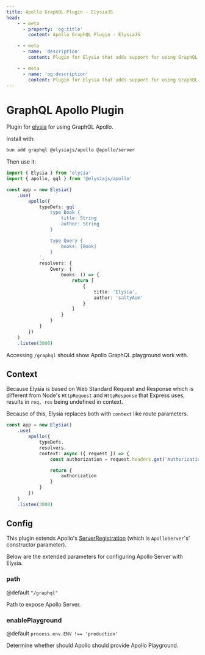 ```yaml
---
title: Apollo GraphQL Plugin - ElysiaJS
head:
    - - meta
      - property: 'og:title'
        content: Apollo GraphQL Plugin - ElysiaJS

    - - meta
      - name: 'description'
        content: Plugin for Elysia that adds support for using GraphQL Apollo on the Elysia server. Start by installing the plugin with "bun add graphql @elysiajs/apollo @apollo/server".

    - - meta
      - name: 'og:description'
        content: Plugin for Elysia that adds support for using GraphQL Apollo on the Elysia server. Start by installing the plugin with "bun add graphql @elysiajs/apollo @apollo/server".
---
```


# GraphQL Apollo Plugin

Plugin for [elysia](https://github.com/elysiajs/elysia) for using GraphQL Apollo.

Install with:

```bash
bun add graphql @elysiajs/apollo @apollo/server
```

Then use it:

```typescript twoslash
import { Elysia } from 'elysia'
import { apollo, gql } from '@elysiajs/apollo'

const app = new Elysia()
	.use(
		apollo({
			typeDefs: gql`
				type Book {
					title: String
					author: String
				}

				type Query {
					books: [Book]
				}
			`,
			resolvers: {
				Query: {
					books: () => {
						return [
							{
								title: 'Elysia',
								author: 'saltyAom'
							}
						]
					}
				}
			}
		})
	)
	.listen(3000)
```

Accessing `/graphql` should show Apollo GraphQL playground work with.

## Context

Because Elysia is based on Web Standard Request and Response which is different from Node's `HttpRequest` and `HttpResponse` that Express uses, results in `req, res` being undefined in context.

Because of this, Elysia replaces both with `context` like route parameters.

```typescript
const app = new Elysia()
	.use(
		apollo({
			typeDefs,
			resolvers,
			context: async ({ request }) => {
				const authorization = request.headers.get('Authorization')

				return {
					authorization
				}
			}
		})
	)
	.listen(3000)
```

## Config

This plugin extends Apollo's [ServerRegistration](https://www.apollographql.com/docs/apollo-server/api/apollo-server/#options) (which is `ApolloServer`'s' constructor parameter).

Below are the extended parameters for configuring Apollo Server with Elysia.

### path

@default `"/graphql"`

Path to expose Apollo Server.

### enablePlayground

@default `process.env.ENV !== 'production'`

Determine whether should Apollo should provide Apollo Playground.

